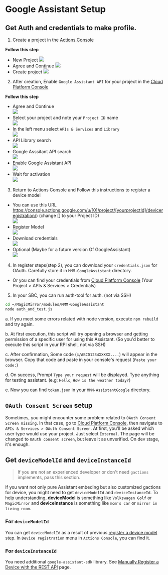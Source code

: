# Google Assistant Setup

## Get Auth and credentials to make profile.
1. Create a project in the [Actions Console](https://console.actions.google.com/)

**Follow this step**
  - New Project
  ![](https://github.com/bugsounet/MMM-GoogleAssistant/blob/setup/resources/1.png)
  - Agree and Continue
  ![](https://github.com/bugsounet/MMM-GoogleAssistant/blob/setup/resources/1b.png)
  - Create project
  ![](https://github.com/bugsounet/MMM-GoogleAssistant/blob/setup/resources/1c.png)

2. After creation, Enable `Google Assistant API` for your project in the [Cloud Platform Console](https://console.cloud.google.com/)

**Follow this step**
  - Agree and Continue<br>
  ![](https://github.com/bugsounet/MMM-GoogleAssistant/blob/setup/resources/2.png)
  - Select your project and note your `Project ID` name<br>
  ![](https://github.com/bugsounet/MMM-GoogleAssistant/blob/setup/resources/2a.png)
  - In the left menu select `APIs & Services` and `Library`<br>
  ![](https://github.com/bugsounet/MMM-GoogleAssistant/blob/setup/resources/2b.png)
  - API Library search<br>
  ![](https://github.com/bugsounet/MMM-GoogleAssistant/blob/setup/resources/2c.png)
  - Google Asssitant API search<br>
  ![](https://github.com/bugsounet/MMM-GoogleAssistant/blob/setup/resources/2d.png)
  - Enable Google Assistant API<br>
  ![](https://github.com/bugsounet/MMM-GoogleAssistant/blob/setup/resources/2e.png)
  - Wait for activation<br>
  ![](https://github.com/bugsounet/MMM-GoogleAssistant/blob/setup/resources/2f.png)
  
3. Return to Actions Console and Follow this instructions to register a device model

  - You can use this URL https://console.actions.google.com/u/[0]/project/[yourprojectId]/deviceregistration/) (change [] to your Project ID)<br>
  ![](https://github.com/bugsounet/MMM-GoogleAssistant/blob/setup/resources/3.png)
  - Register Model<br>
  ![](https://github.com/bugsounet/MMM-GoogleAssistant/blob/setup/resources/3b.png)
  - Download credentials<br>
  ![](https://github.com/bugsounet/MMM-GoogleAssistant/blob/setup/resources/3c.png)
  - Optional (Maybe for a future version Of GoogleAssistant)<br>
  ![](https://github.com/bugsounet/MMM-GoogleAssistant/blob/setup/resources/3d.png)
  
4. In register steps(step 2), you can download your `credentials.json` for OAuth. Carefully store it in `MMM-GoogleAssistant` directory.
 - Or you can find your credentials from [Cloud Platform Console](https://console.cloud.google.com/) (Your Project > APIs & Services > Credentials)
5. In your SBC, you can run auth-tool for auth. (not via SSH)
```sh
cd ~/MagicMirror/modules/MMM-GoogleAssistant
node auth_and_test.js
```
   a. If you meet some errors related with node version, execute `npm rebuild` and try again.

   b. At first execution, this script will try opening a browser and getting permission of a specific user for using this Assistant. (So you'd better to execute this script in your RPI shell, not via SSH)

   c. After confirmation, Some code (`4/ABCD1234XXXXX....`) will appear in the browser. Copy that code and paste in your console's request (`Paste your code:`)

   d. On success, Prompt `Type your request` will be displayed. Type anything for testing assistant. (e.g; `Hello`, `How is the weather today?`)

   e. Now you can find `token.json` in your `MMM-AssistantGoogle` directory.

## `OAuth Consent Screen` setup
Sometimes, you might encounter some problem related to `OAuth Consent Screen missing`.
In that case, go to [Cloud Platform Console](https://console.cloud.google.com/), then navigate to `APIs & Services > OAuth Consent Screen`. At first, you'll be asked which user type would use your project. Just select `External`. The page will be changed to `OAuth consent screen`, but leave it as unverified. On dev stage, it's enough.


## Get `deviceModelId` and `deviceInstanceId`
> If you are not an experienced developer or don't need `gactions` implements, pass this section.

If you want not only pure Assistant embeding but also customized gactions for device, you might need to get `deviceModelId` and `deviceInstanceId`. To help understanding, **deviceModel** is something like `Volkswagen Golf` or `MagicMirror` and **deviceInstance** is something like `mom's car` or `mirror in living room`.

### For `deviceModelId`
You can get `deviceModelId` as a result of previous [register a device model](https://developers.google.com/assistant/sdk/guides/service/python/embed/register-device) step. In `Device registration` menu in `Actions Console`, you can find it.

### For `deviceInstanceId`
You need additional `google-assistant-sdk` library. See [
Manually Register a Device with the REST API](https://developers.google.com/assistant/sdk/reference/device-registration/register-device-manual#get-access-token) page.

